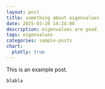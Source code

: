 ```yaml
---
layout: post
title: something about eigenvalues
date: 2025-03-26 14:24:00
description: eigenvalues are good.
tags: eigenvalues
categories: sample-posts
chart:
  plotly: true
---
```


This is an example post.

````markdown
blabla
````
